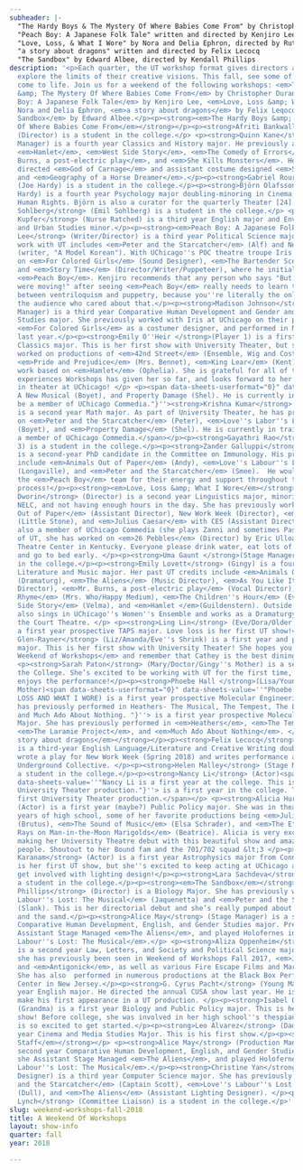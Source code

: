 ```yaml
---
subheader: |-
  "The Hardy Boys & The Mystery Of Where Babies Come From" by Christopher Durang, directed by Afriti Bankwalla
  "Peach Boy: A Japanese Folk Tale" written and directed by Kenjiro Lee
  "Love, Loss, & What I Wore" by Nora and Delia Ephron, directed by Ruthie Dworin
  "a story about dragons" written and directed by Felix Lecocq
  "The Sandbox" by Edward Albee, directed by Kendall Phillips
description: '<p>Each quarter, the UT workshop format gives directors a chance to
  explore the limits of their creative visions. This fall, see some of those visions
  come to life. Join us for a weekend of the following workshops: <em>The Hardy Boys
  &amp; The Mystery Of Where Babies Come From</em> by Christopher Durang, <em>Peach
  Boy: A Japanese Folk Tale</em> by Kenjiro Lee, <em>Love, Loss &amp; What I Wore</em> by
  Nora and Delia Ephron, <em>a story about dragons</em> by Felix Leqocq, and <em>The
  Sandbox</em> by Edward Albee.</p><p><strong><em>The Hardy Boys &amp; The Mystery
  Of Where Babies Come From</em></strong></p><p><strong>Afriti Bankwalla</strong>
  (Director) is a student in the college.</p> <p><strong>Quinn Kane</strong> (Stage
  Manager) is a fourth year Classics and History major. He previously acted in <em>Urinetown</em>,
  <em>Hamlet</em>, <em>West Side Story</em>, <em>The Comedy of Errors</em>, <em>Mr.
  Burns, a post-electric play</em>, and <em>She Kills Monsters</em>. He also assistant
  directed <em>God of Carnage</em> and assistant costume designed <em>She Kills Monsters</em>
  and <em>Geography of a Horse Dreamer</em>.</p><p><strong>Gabriel Rourke</strong>
  (Joe Hardy) is a student in the college.</p><p><strong>Björn Olafsson</strong> (Mr.
  Hardy) is a fourth year Psychology major doubling-minoring in Cinema Studies and
  Human Rights. Björn is also a curator for the quarterly Theater [24].</p> <p><strong>Emil
  Sohlberg</strong> (Emil Sohlberg) is a student in the college.</p> <p><strong>Matilda
  Kupfer</strong> (Nurse Ratched) is a third year English major and Environmental
  and Urban Studies minor.</p><p><strong><em>Peach Boy: A Japanese Folk Tale</em></strong></p><p><strong>Kenjiro
  Lee</strong> (Writer/Director) is a third year Political Science major. His previous
  work with UT includes <em>Peter and the Starcatcher</em> (Alf) and New Work Week
  (writer, "A Model Korean"). With UChicago''s POC theatre troupe Iris he has worked
  on <em>For Colored Girls</em> (Sound Designer), <em>The Bartender Scene</em> (Max),
  and <em>Story Time</em> (Director/Writer/Puppeteer), where he initially developed
  <em>Peach Boy</em>. Kenjiro recommends that any person who says "But their lips
  were moving!" after seeing <em>Peach Boy</em> really needs to learn the difference
  between ventriloquism and puppetry, because you''re literally the only person in
  the audience who cared about that.</p><p><strong>Madison Johnson</strong> (Stage
  Manager) is a third year Comparative Human Development and Gender and Sexuality
  Studies major. She previously worked with Iris at UChicago on their production of
  <em>For Colored Girls</em> as a costumer designer, and performed in New Work week
  last year.</p><p><strong>Emily O''Heir </strong>(Player 1) is a first year potential
  Classics major. This is her first show with University Theater, but she has previously
  worked on productions of <em>42nd Street</em> (Ensemble, Wig and Costume Design),
  <em>Pride and Prejudice</em> (Mrs. Bennet), <em>King Lear</em> (Kent), and a devised
  work based on <em>Hamlet</em> (Ophelia). She is grateful for all of the amazing
  experiences Workshops has given her so far, and looks forward to her future endeavors
  in theater at UChicago! </p> <p><span data-sheets-userformat="0}" data-sheets-value=''
  A New Musical (Boyet), and Property Damage (Shel). He is currently in training to
  be a member of UChicago Commedia."}''><strong>Krishna Kumar</strong> (Player 2)
  is a second year Math major. As part of University Theater, he has previously worked
  on <em>Peter and the Starcatcher</em> (Peter), <em>Love''s Labor''s Lost: The Musical</em>
  (Boyet), and <em>Property Damage</em> (Shel). He is currently in training to be
  a member of UChicago Commedia.</span></p><p><strong>Gayathri Rao</strong> (Player
  3) is a student in the college.</p><p><strong>Zander Galluppi</strong> (Player 4)
  is a second-year PhD candidate in the Committee on Immunology. His previous UT credits
  include <em>Animals Out of Paper</em> (Andy), <em>Love''s Labour''s Lost: The Musical</em>
  (Longaville), and <em>Peter and the Starcatcher</em> (Smee).  He would like to thank
  the <em>Peach Boy</em> team for their energy and support throughout the rehearsal
  process!</p><p><strong><em>Love, Loss &amp; What I Wore</em></strong></p><p><strong>Ruthie
  Dworin</strong> (Director) is a second year Linguistics major, minoring in TAPS,
  NELC, and not having enough hours in the day. She has previously worked on <em>Animals
  Out of Paper</em> (Assistant Director), New Work Week (Director), <em>Eurydice</em>
  (Little Stone), and <em>Julius Caesar</em> with CES (Assistant Director). She is
  also a member of UChicago Commedia (she plays Zanni and sometimes Pascuela). Outside
  of UT, she has worked on <em>26 Pebbles</em> (Director) by Eric Ulloa with Commonwealth
  Theatre Center in Kentucky. Everyone please drink water, eat lots of vegetables,
  and go to bed early. </p><p><strong>Uma Gaunt </strong>(Stage Manager) is a student
  in the college.</p><p><strong>Emily Lovett</strong> (Gingy) is a fourth year English
  Literature and Music major. Her past UT credits include <em>Animals Out Of Paper</em>
  (Dramaturg), <em>The Aliens</em> (Music Director), <em>As You Like It</em> (Composer/Music
  Director), <em>Mr. Burns, a post-electric play</em> (Vocal Director), <em>A Twinklin''
  Rhyme</em> (Mrs. Who/Happy Medium), <em>The Children''s Hour</em> (Evelyn), <em>West
  Side Story</em> (Velma), and <em>Hamlet </em>(Guildenstern). Outside of UT, she
  also sings in UChicago''s Women''s Ensemble and works as a Dramaturgy Intern at
  the Court Theatre. </p> <p><strong>Ling Lin</strong> (Eve/Dora/Older Sister) is
  a first year prospective TAPS major. Love loss is her first UT show!</p><p><strong>Rosa
  Glen-Rayner</strong> (Liz/Amanda/Eve''s Shrink) is a first year and potential English
  major. This is her first show with University Theater! She hopes you enjoy <em>A
  Weekend of Workshops</em> and remember that Cathey is the best dining hall on campus.</p>
  <p><strong>Sarah Paton</strong> (Mary/Doctor/Gingy''s Mother) is a second year in
  the College. She’s excited to be working with UT for the first time, and hopes everyone
  enjoys the performance!</p><p><strong>Phoebe Hall </strong>(Lisa/Younger Sister/Mary''s
  Mother)<span data-sheets-userformat="0}" data-sheets-value=''"Phoebe Hall (LOVE
  LOSS AND WHAT I WORE) is a first year prospective Molecular Engineering Major. She
  has previously performed in Heathers- The Musical, The Tempest, The Laramie Project,
  and Much Ado About Nothing. "}''> is a first year prospective Molecular Engineering
  Major. She has previously performed in <em>Heathers</em>, <em>The Tempest</em>,
  <em>The Laramie Project</em>, and <em>Much Ado About Nothing</em>. </span></p><p><strong><em>a
  story about dragons</em></strong></p><p><strong>Felix Lecocq</strong> (Writer/Director)
  is a third-year English Language/Literature and Creative Writing double major. He
  wrote a play for New Work Week (Spring 2018) and writes performance art with the
  Underground Collective. </p><p><strong>Helen Malley</strong> (Stage Manager) is
  a student in the college.</p><p><strong>Nancy Li</strong> (Actor)<span data-sheets-userformat="0}"
  data-sheets-value=''"Nancy Li is a first year at the college. This is her first
  University Theater production."}''> is a first year in the college. This is her
  first University Theater production.</span></p> <p><strong>Alicia Hurtado</strong>
  (Actor) is a first year (maybe?) Public Policy major. She was in theatre all four
  years of high school, some of her favorite productions being <em>Julius Caesar</em>
  (Brutus), <em>The Sound of Music</em> (Elsa Schrader), and <em>The Effect of Gamma
  Rays on Man-in-the-Moon Marigolds</em> (Beatrice). Alicia is very excited to be
  making her University Theatre debut with this beautiful show and amazing group of
  people. Shoutout to her Bound fam and the 701/702 squad &lt;3 </p><p><strong>Ananya
  Karanam</strong> (Actor) is a first year Astrophysics major from Connecticut. This
  is her first UT show, but she''s excited to keep acting at UChicago and hopefully
  get involved with lighting design!</p><p><strong>Lara Sachdeva</strong> (Actor) is
  a student in the college.</p><p><strong><em>The Sandbox</em></strong></p> <p><strong>Kendall
  Phillips</strong> (Director) is a Biology Major. She has previously worked on <em>Love’s
  Labour''s Lost: The Musical</em> (Jaquenetta) and <em>Peter and the Starcatcher</em>
  (Slank). This is her directorial debut and she’s really pumped about her company
  and the sand.</p><p><strong>Alice May</strong> (Stage Manager) is a second year
  Comparative Human Development, English, and Gender Studies major. Previously, she
  Assistant Stage Managed <em>The Aliens</em>, and played Holofernes in <em>Love''s
  Labour''s Lost: The Musical</em>.</p> <p><strong>Aliza Oppenheim</strong> (Mommy)
  is a second year Law, Letters, and Society and Political Science major. On campus,
  she has previously been seen in Weekend of Workshops Fall 2017, <em>Julius Caesar</em>,
  and <em>Antigonick</em>, as well as various Fire Escape Films and Maroon TV productions.
  She has also  performed in numerous productions at the Black Box Performing Arts
  Center in New Jersey.</p><p><strong>G. Cyrus Pacht</strong> (Young Man) is a third
  year English major. He directed the annual CUSA show last year. He is thrilled to
  make his first appearance in a UT production. </p><p><strong>Isabel O''Malley-Krohn</strong>
  (Grandma) is a first year Biology and Public Policy major. This is her first UT
  show! Before college, she was involved in her high school''s thespian society and
  is so excited to get started.</p><p><strong>Leo Alvarez</strong> (Daddy) is a first
  year Cinema and Media Studies Major. This is his first show.</p><p><strong><em>Production
  Staff</em></strong></p> <p><strong>Alice May</strong> (Production Manager) is a
  second year Comparative Human Development, English, and Gender Studies major. Previously,
  she Assistant Stage Managed <em>The Aliens</em>, and played Holofernes in <em>Love''s
  Labour''s Lost: The Musical</em>.</p><p><strong>Christine Yan</strong> (Lighting
  Designer) is a third year Computer Science major. She has previously worked on <em>Peter
  and the Starcatcher</em> (Captain Scott), <em>Love''s Labour''s Lost: The Musical</em>
  (Dull), and <em>The Aliens</em> (Assistant Lighting Designer). </p><p><strong>Emily
  Lynch</strong> (Committee Liaison) is a student in the college.</p>'
slug: weekend-workshops-fall-2018
title: A Weekend Of Workshops
layout: show-info
quarter: fall
year: 2018

---
```

